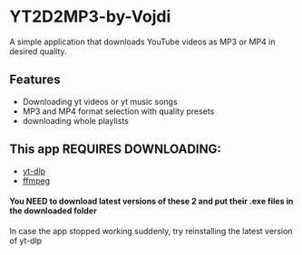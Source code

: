 # YT2D2MP3-by-Vojdi

A simple application that downloads YouTube videos as MP3 or MP4 in desired quality.

## Features
- Downloading yt videos or yt music songs
- MP3 and MP4 format selection with quality presets
- downloading whole playlists
  



## This app REQUIRES DOWNLOADING:

- [yt-dlp](https://github.com/yt-dlp/yt-dlp)
- [ffmpeg](https://www.gyan.dev/ffmpeg/builds)

#### You NEED to download latest versions of these 2 and put their .exe files in the downloaded folder
In case the app stopped working suddenly, try reinstalling the latest version of yt-dlp



